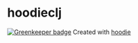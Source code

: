 # hoodieclj

[![Greenkeeper badge](https://badges.greenkeeper.io/Realtin/hoodie-camp-cljs.svg)](https://greenkeeper.io/)
Created with [hoodie](https://github.com/hoodiehq)